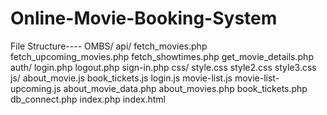 # Online-Movie-Booking-System
File Structure----
OMBS/
  api/
    fetch_movies.php
    fetch_upcoming_movies.php
    fetch_showtimes.php
    get_movie_details.php
  auth/
    login.php
    logout.php
    sign-in.php
  css/
    style.css
    style2.css
    style3.css
  js/
    about_movie.js
    book_tickets.js
    login.js
    movie-list.js
    movie-list-upcoming.js
  about_movie_data.php
  about_movies.php
  book_tickets.php
  db_connect.php
  index.php
  index.html
